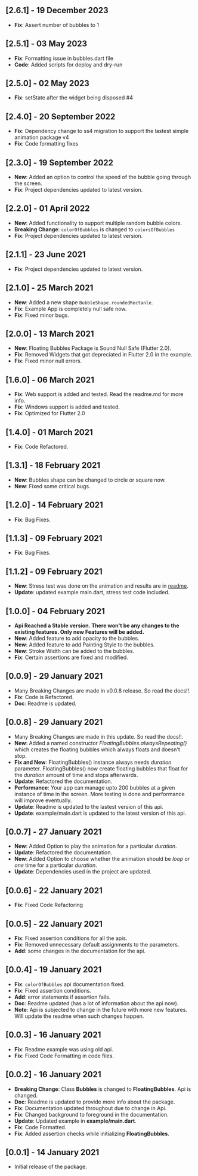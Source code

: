 ## [2.6.1] - 19 December 2023

- **Fix**: Assert number of bubbles to 1

## [2.5.1] - 03 May 2023

- **Fix**: Formatting issue in bubbles.dart file
- **Code**: Added scripts for deploy and dry-run

## [2.5.0] - 02 May 2023

- **Fix**: setState after the widget being disposed #4

## [2.4.0] - 20 September 2022

- **Fix**: Dependency change to ss4 migration to support the lastest simple animation package v4
- **Fix**: Code formatting fixes

## [2.3.0] - 19 September 2022

- **New**: Added an option to control the speed of the bubble going through the screen.
- **Fix**: Project dependencies updated to latest version.

## [2.2.0] - 01 April 2022

- **New**: Added functionality to support multiple random bubble colors.
- **Breaking Change**: `colorOfBubbles` is changed to `colorsOfBubbles`
- **Fix**: Project dependencies updated to latest version.

## [2.1.1] - 23 June 2021

- **Fix**: Project dependencies updated to latest version.

## [2.1.0] - 25 March 2021

- **New**: Added a new shape `BubbleShape.roundedRectanle`.
- **Fix**: Example App is completely null safe now.
- **Fix**: Fixed minor bugs.

## [2.0.0] - 13 March 2021

- **New**: Floating Bubbles Package is Sound Null Safe (Flutter 2.0).
- **Fix**: Removed Widgets that got depreciated in Flutter 2.0 in the example.
- **Fix**: Fixed minor null errors.

## [1.6.0] - 06 March 2021

- **Fix**: Web support is added and tested. Read the readme.md for more info.
- **Fix**: Windows support is added and tested.
- **Fix**: Optimized for Flutter 2.0

## [1.4.0] - 01 March 2021

- **Fix**: Code Refactored.

## [1.3.1] - 18 February 2021

- **New**: Bubbles shape can be changed to circle or square now.
- **New**: Fixed some critical bugs.

## [1.2.0] - 14 February 2021

- **Fix**: Bug Fixes.

## [1.1.3] - 09 February 2021

- **Fix**: Bug Fixes.

## [1.1.2] - 09 February 2021

- **New**: Stress test was done on the animation and results are in [readme](https://github.com/Poujhit/floating_bubbles#stress-test).
- **Update**: updated example main.dart, stress test code included.

## [1.0.0] - 04 February 2021

- **Api Reached a Stable version. There won't be any changes to the existing features. Only new Features will be added.**
- **New**: Added feature to add opacity to the bubbles.
- **New**: Added feature to add Painting Style to the bubbles.
- **New**: Stroke Width can be added to the bubbles.
- **Fix**: Certain assertions are fixed and modified.

## [0.0.9] - 29 January 2021

- Many Breaking Changes are made in v0.0.8 release. So read the docs!!.
- **Fix**: Code is Refactored.
- **Doc**: Readme is updated.

## [0.0.8] - 29 January 2021

- Many Breaking Changes are made in this update. So read the docs!!.
- **New**: Added a named constructor _FloatingBubbles.alwaysRepeating()_ which creates the floating bubbles which always floats and doesn't stop.
- **Fix and New**: FloatingBubbles() instance always needs _duration_ parameter. FloatingBubbles() now create floating bubbles that float for the _duration_ amount of time and stops afterwards.
- **Update**: Refactored the documentation.
- **Performance**: Your app can manage upto 200 bubbles at a given instance of time in the screen. More testing is done and performance will improve eventually.
- **Update**: Readme is updated to the lastest version of this api.
- **Update**: example/main.dart is updated to the latest version of this api.

## [0.0.7] - 27 January 2021

- **New**: Added Option to play the animation for a particular _duration_.
- **Update**: Refactored the documentation.
- **New**: Added Option to choose whether the animation should be _loop_ or _one_ time for a
  particular _duration_.
- **Update**: Dependencies used in the project are updated.

## [0.0.6] - 22 January 2021

- **Fix**: Fixed Code Refactoring

## [0.0.5] - 22 January 2021

- **Fix**: Fixed assertion conditions for all the apis.
- **Fix**: Removed unnecessary default assignments to the parameters.
- **Add**: some changes in the documentation for the api.

## [0.0.4] - 19 January 2021

- **Fix**: `colorOfBubbles` api documentation fixed.
- **Fix**: Fixed assertion conditions.
- **Add**: error statements if assertion fails.
- **Doc**: Readme updated (has a lot of information about the api now).
- **Note**: Api is subjected to change in the future with more new features. Will update the readme
  when such changes happen.

## [0.0.3] - 16 January 2021

- **Fix**: Readme example was using old api.
- **Fix**: Fixed Code Formatting in code files.

## [0.0.2] - 16 January 2021

- **Breaking Change**: Class **Bubbles** is changed to **FloatingBubbles**. Api is changed.
- **Doc**: Readme is updated to provide more info about the package.
- **Fix**: Documentation updated throughout due to change in Api.
- **Fix**: Changed background to foreground in the documentation.
- **Update**: Updated example in **example/main.dart**.
- **Fix**: Code Formatted.
- **Fix**: Added assertion checks while initializing **FloatingBubbles**.

## [0.0.1] - 14 January 2021

- Initial release of the package.
